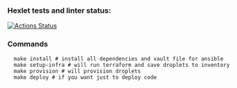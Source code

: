 ### Hexlet tests and linter status:
[![Actions Status](https://github.com/ArtemRakov/devops-for-programmers-project-lvl3/workflows/hexlet-check/badge.svg)](https://github.com/ArtemRakov/devops-for-programmers-project-lvl3/actions)

### Commands

```ssh
  make install # install all dependencies and vault file for ansible
  make setup-infra # will run terraform and save droplets to inventory
  make provision # will provision droplets
  make deploy # if you want just to deploy code
```

